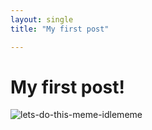 ```yaml
---
layout: single
title: "My first post"

---
```


# My first post!





![lets-do-this-meme-idlememe]({{site.url}}/images/2023-01-30-first/lets-do-this-meme-idlememe.jpg)
